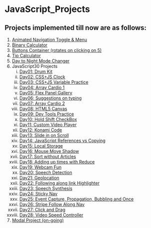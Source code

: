 # JavaScript_Projects

## Projects implemented till now are as follows:

<ol>
  <li><a href="https://gauravk268.github.io/JavaScript_Projects/Animated_Navigation_Toggle_&_Menu/index.html"
      target="_blank">Animated Navigation Toggle & Menu</a></li>
  <li><a href="https://gauravk268.github.io/JavaScript_Projects/Binary_Calculator/index.html" target="_blank">Binary
      Calculator</a></li>
  <li><a href="https://gauravk268.github.io/JavaScript_Projects/Buttons_Container/index.html" target="_blank">Buttons
      Container (rotates on clicking on 5)</a></li>
  <li><a href="https://gauravk268.github.io/JavaScript_Projects/Tip_Calculator/index.html" target="_blank">Tip
      Calculator</a></li>
	<li><a href="https://gauravk268.github.io/JavaScript_Projects/Night-Day_Mode_Changer/index.html" target="_blank">Day to Night Mode Changer</a></li>
  <li>JavaScript30 Projects
    <ol type="i">
      <li><a href="https://gauravk268.github.io/JavaScript_Projects/JavaScript30_Projects/Day01-Drum_Kit/index.html"
          target="_blank">Day01: Drum Kit</a></li>
      <li><a href="https://gauravk268.github.io/JavaScript_Projects/JavaScript30_Projects/Day02-CSS_JS_Clock/index.html"
          target="_blank">Day02: CSS+JS Clock</a></li>
      <li><a
          href="https://gauravk268.github.io/JavaScript_Projects/JavaScript30_Projects/Day03-CSS%2BJS_Practice/index.html"
          target="_blank">Day03: CSS+JS Variable Practice</a></li>
      <li><a
          href="https://gauravk268.github.io/JavaScript_Projects/JavaScript30_Projects/Day04-Array_Cardio_Day1/index.html"
          target="_blank">Day04: Array Cardio 1</a></li>
      <li><a
          href="https://gauravk268.github.io/JavaScript_Projects/JavaScript30_Projects/Day05-Flex_Panel_Gallery/index.html"
          target="_blank">Day05: Flex Panel Gallery</a></li>
      <li><a href="https://gauravk268.github.io/JavaScript_Projects/JavaScript30_Projects/Day06-Type_Ahead/index.html"
          target="_blank">Day06: Suggestions on typing</a></li>
      <li><a
          href="https://gauravk268.github.io/JavaScript_Projects/JavaScript30_Projects/Day07-Array_Cardio_Day2/index.html"
          target="_blank">Day07: Array Cardio 2</a></li>
      <li><a href="https://gauravk268.github.io/JavaScript_Projects/JavaScript30_Projects/Day08-HTML5_Canvas/index.html"
          target="_blank">Day08: HTML5 Canvas</a></li>
      <li><a
          href="https://gauravk268.github.io/JavaScript_Projects/JavaScript30_Projects/Day09-Dev_Tools_Practice/index.html"
          target="_blank">Day09: Dev Tools Practice</a></li>
      <li><a href="https://gauravk268.github.io/JavaScript_Projects/JavaScript30_Projects/Day10-Hold_Shift_CheckBox/index.html"
          target="_blank">Day10: Hold Shift CheckBox</a></li>
      <li><a
          href="https://gauravk268.github.io/JavaScript_Projects/JavaScript30_Projects/Day11-Custom_Video_Player/index.html"
          target="_blank">Day11: Custom Video Player</a></li>
      <li><a
          href="https://gauravk268.github.io/JavaScript_Projects/JavaScript30_Projects/Day12-Konami_Code/index.html"
          target="_blank">Day12: Konami Code</a></li>
      <li><a
          href="https://gauravk268.github.io/JavaScript_Projects/JavaScript30_Projects/Day13-Slide_in_on_Scroll/index-START.html"
          target="_blank">Day13: Slide in on Scroll</a></li>
      <li><a href="https://gauravk268.github.io/JavaScript_Projects/JavaScript30_Projects/Day14-JavaScript_References_VS_Copying/index-START.html"
          target="_blank">Day14: JavaScript References vs Copying</a></li>
      <li><a
          href="https://gauravk268.github.io/JavaScript_Projects/JavaScript30_Projects/Day15-LocalStorage/index.html"
          target="_blank">Day15: Local Storage</a></li>
      <li><a href="https://gauravk268.github.io/JavaScript_Projects/JavaScript30_Projects/Day16-Mouse_Move_Shadow/index.html"
          target="_blank">Day16: Mouse Move Shadow</a></li>
      <li><a href="https://gauravk268.github.io/JavaScript_Projects/JavaScript30_Projects/Day17-Sort_Without_Articles/index.html"
          target="_blank">Day17: Sort without Articles</a></li>
      <li><a href="https://gauravk268.github.io/JavaScript_Projects/JavaScript30_Projects/Day18-Adding_Up_Times_with_Reduce/index.html"
          target="_blank">Day18: Adding up times with Reduce</a></li>
      <li><a
          href="https://gauravk268.github.io/JavaScript_Projects/JavaScript30_Projects/Day19-Webcam_Fun/index.html"
          target="_blank">Day19: Webcam Fun</a></li>
      <li><a
          href="https://gauravk268.github.io/JavaScript_Projects/JavaScript30_Projects/Day20-Speech_Detection/index-START.html"
          target="_blank">Day20: Speech Detection</a></li>
      <li><a
          href="https://gauravk268.github.io/JavaScript_Projects/JavaScript30_Projects/Day21-Geolocation/index-START.html"
          target="_blank">Day21: Geolocation</a></li>
      <li><a href="https://gauravk268.github.io/JavaScript_Projects/JavaScript30_Projects/Day22-Follow_Along_Link_Highlighter/index-START.html"
          target="_blank">Day22: Following along link Highlighter</a></li>
      <li><a
          href="https://gauravk268.github.io/JavaScript_Projects/JavaScript30_Projects/Day23-Speech_Synthesis/index-START.html"
          target="_blank">Day23: Speech Synthesis</a></li>
      <li><a href="https://gauravk268.github.io/JavaScript_Projects/JavaScript30_Projects/Day24-Sticky Nav/index-START.html"
          target="_blank">Day24: Sticky Nav</a></li>
      <li><a href="https://gauravk268.github.io/JavaScript_Projects/JavaScript30_Projects/Day25-Event_Capture,_Propagation,_Bubbling_and_Once/index-START.html"
          target="_blank">Day25: Event Capture, Propagation, Bubbling and Once</a></li>
      <li><a href="https://gauravk268.github.io/JavaScript_Projects/JavaScript30_Projects/Day26-Stripe_Follow_Along_Nav/index-START.html"
          target="_blank">Day26: Stripe Follow Along Nav</a></li>
			<li><a href="https://gauravk268.github.io/JavaScript_Projects/JavaScript30_Projects/Day27-Click_and_Drag/index-START.html"
          target="_blank">Day27: Click and Drag</a></li>
			<li><a href="https://gauravk268.github.io/JavaScript_Projects/JavaScript30_Projects/Day28-Video_Speed_Controller/index-START.html"
          target="_blank">Day28: Video Speed Controller</a></li>
    </ol>
  </li>
  <li><a href="https://gauravk268.github.io/JavaScript_Projects/Modal_Project/index.html">Modal Project (on-going)</a>
  </li>
</ol>
